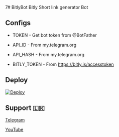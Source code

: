 7# BitlyBot
Bitly Short link generator Bot 


## Configs

* TOKEN  - Get bot token from @BotFather

* API_ID     - From my.telegram.org 

* API_HASH    - From my.telegram.org

* BITLY_TOKEN  - From https://bitly.is/accesstoken

## Deploy
[![Deploy](https://www.herokucdn.com/deploy/button.svg)](https://heroku.com/deploy?template=https://github.com/lntechnical2/BitlyBot)

## Support 🇱🇰
<a href="https://t.me/VPN_HUB_LK'">
   <p> Telegram </p>
  </a>
<a href="https://youtube.com/">
   <p> YouTube </p>
  </a>

